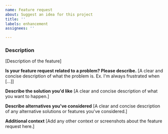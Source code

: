 ```yaml
---
name: Feature request
about: Suggest an idea for this project
title: ''
labels: enhancement
assignees: ''

---
```


### Description

[Description of the feature]

**Is your feature request related to a problem? Please describe.**
[A clear and concise description of what the problem is. Ex. I'm always frustrated when [...]]

**Describe the solution you'd like**
[A clear and concise description of what you want to happen.]

**Describe alternatives you've considered**
[A clear and concise description of any alternative solutions or features you've considered.]


**Additional context**
[Add any other context or screenshots about the feature request here.]
